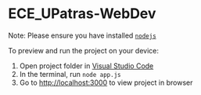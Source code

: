 # ECE_UPatras-WebDev
Note: Please ensure you have installed <code><a href="https://nodejs.org/en/download/">nodejs</a></code>

  To preview and run the project on your device:
  1) Open project folder in <a href="https://code.visualstudio.com/download">Visual Studio Code</a>
  2) In the terminal, run `node app.js`
  3) Go to <a href="http://localhost:3000">http://localhost:3000</a> to view project in browser
